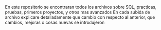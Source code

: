 En este repositorio se encontraran todos los archivos sobre SQL, practicas, pruebas, primeros proyectos, y otros mas avanzados
En cada subida de archivo explicare detalladamente que cambio con respecto al anterior, que cambios, mejoras o cosas nuevas se introdujeron
